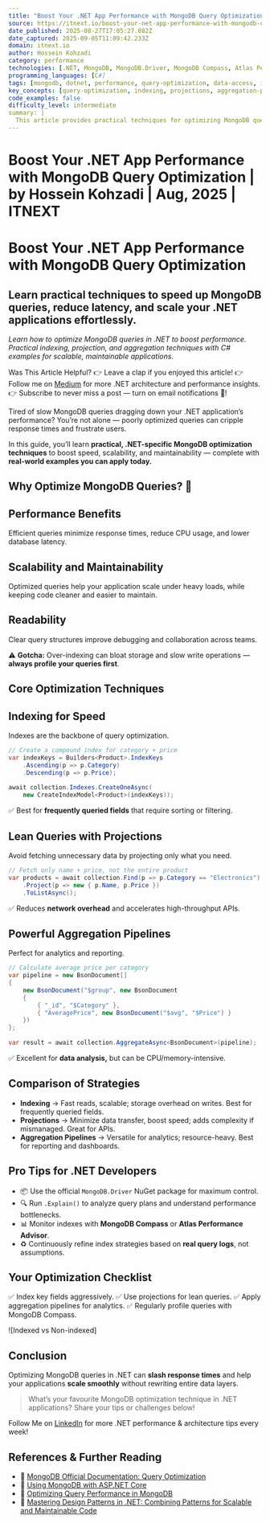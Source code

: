 ```yaml
---
title: "Boost Your .NET App Performance with MongoDB Query Optimization | by Hossein Kohzadi | Aug, 2025 | ITNEXT"
source: https://itnext.io/boost-your-net-app-performance-with-mongodb-query-optimization-2f069701a148?source=rss------csharp-5&utm_source=dotnetnews.beehiiv.com&utm_medium=newsletter&utm_campaign=the-net-news-daily-issue-278
date_published: 2025-08-27T17:05:27.882Z
date_captured: 2025-09-05T11:09:42.233Z
domain: itnext.io
author: Hossein Kohzadi
category: performance
technologies: [.NET, MongoDB, MongoDB.Driver, MongoDB Compass, Atlas Performance Advisor, ASP.NET Core]
programming_languages: [C#]
tags: [mongodb, dotnet, performance, query-optimization, data-access, indexing, aggregation, projections, database, csharp]
key_concepts: [query-optimization, indexing, projections, aggregation-pipelines, performance-tuning, scalability, latency-reduction, query-profiling]
code_examples: false
difficulty_level: intermediate
summary: |
  This article provides practical techniques for optimizing MongoDB queries in .NET applications to boost performance and scalability. It details core strategies such as creating indexes for faster reads, using projections to minimize data transfer, and leveraging aggregation pipelines for complex data analysis. The guide includes C# code examples to illustrate these optimization methods, helping developers reduce latency and improve application responsiveness. Additionally, it offers pro tips for .NET developers, including using the official `MongoDB.Driver` NuGet package, analyzing query plans with `.Explain()`, and monitoring indexes with MongoDB Compass.
---
```

# Boost Your .NET App Performance with MongoDB Query Optimization | by Hossein Kohzadi | Aug, 2025 | ITNEXT

# Boost Your .NET App Performance with MongoDB Query Optimization

## Learn practical techniques to speed up MongoDB queries, reduce latency, and scale your .NET applications effortlessly.

_Learn how to optimize MongoDB queries in .NET to boost performance. Practical indexing, projection, and aggregation techniques with C# examples for scalable, maintainable applications._

Was This Article Helpful?
👉 Leave a clap if you enjoyed this article!
👉 Follow me on [Medium](https://medium.com/@kohzadi90) for more .NET architecture and performance insights.
👉 Subscribe to never miss a post — turn on email notifications 🔔!

Tired of slow MongoDB queries dragging down your .NET application’s performance? You’re not alone — poorly optimized queries can cripple response times and frustrate users.

In this guide, you’ll learn **practical, .NET-specific MongoDB optimization techniques** to boost speed, scalability, and maintainability — complete with **real-world examples you can apply today.**

## Why Optimize MongoDB Queries? 🚀

## Performance Benefits

Efficient queries minimize response times, reduce CPU usage, and lower database latency.

## Scalability and Maintainability

Optimized queries help your application scale under heavy loads, while keeping code cleaner and easier to maintain.

## Readability

Clear query structures improve debugging and collaboration across teams.

⚠️ **Gotcha:** Over-indexing can bloat storage and slow write operations — **always profile your queries first**.

## Core Optimization Techniques

## Indexing for Speed

Indexes are the backbone of query optimization.

```csharp
// Create a compound index for category + price  
var indexKeys = Builders<Product>.IndexKeys  
    .Ascending(p => p.Category)  
    .Descending(p => p.Price);  
  
await collection.Indexes.CreateOneAsync(  
    new CreateIndexModel<Product>(indexKeys));
```

✅ Best for **frequently queried fields** that require sorting or filtering.

## Lean Queries with Projections

Avoid fetching unnecessary data by projecting only what you need.

```csharp
// Fetch only name + price, not the entire product  
var products = await collection.Find(p => p.Category == "Electronics")  
    .Project(p => new { p.Name, p.Price })  
    .ToListAsync();
```

✅ Reduces **network overhead** and accelerates high-throughput APIs.

## Powerful Aggregation Pipelines

Perfect for analytics and reporting.

```csharp
// Calculate average price per category  
var pipeline = new BsonDocument[]  
{  
    new BsonDocument("$group", new BsonDocument  
    {  
        { "_id", "$Category" },  
        { "AveragePrice", new BsonDocument("$avg", "$Price") }  
    })  
};  
  
var result = await collection.AggregateAsync<BsonDocument>(pipeline);
```

✅ Excellent for **data analysis,** but can be CPU/memory-intensive.

## Comparison of Strategies

*   **Indexing** → Fast reads, scalable; storage overhead on writes. Best for frequently queried fields.
*   **Projections** → Minimize data transfer, boost speed; adds complexity if mismanaged. Great for APIs.
*   **Aggregation Pipelines** → Versatile for analytics; resource-heavy. Best for reporting and dashboards.

## Pro Tips for .NET Developers

*   📦 Use the official `MongoDB.Driver` NuGet package for maximum control.
*   🔍 Run `.Explain()` to analyze query plans and understand performance bottlenecks.
*   📊 Monitor indexes with **MongoDB Compass** or **Atlas Performance Advisor**.
*   ♻️ Continuously refine index strategies based on **real query logs**, not assumptions.

## Your Optimization Checklist

✅ Index key fields aggressively.
✅ Use projections for lean queries.
✅ Apply aggregation pipelines for analytics.
✅ Regularly profile queries with MongoDB Compass.

![Indexed vs Non-indexed]

## Conclusion

Optimizing MongoDB queries in .NET can **slash response times** and help your applications **scale smoothly** without rewriting entire data layers.

> What’s your favourite MongoDB optimization technique in .NET applications? Share your tips or challenges below!

Follow Me on [LinkedIn](https://www.linkedin.com/in/hossein-kohzadi) for more .NET performance & architecture tips every week!

## References & Further Reading

*   🔗 [MongoDB Official Documentation: Query Optimization](https://www.mongodb.com/docs/manual/core/query-optimization/)
*   🔗 [Using MongoDB with ASP.NET Core](https://learn.microsoft.com/aspnet/core/tutorials/first-mongo-app)
*   🔗 [Optimizing Query Performance in MongoDB](https://www.mongodb.com/docs/manual/tutorial/optimize-query-performance/)
*   🔗 [Mastering Design Patterns in .NET: Combining Patterns for Scalable and Maintainable Code](https://medium.com/@kohzadi90/mastering-design-patterns-in-net-combining-patterns-for-scalable-and-maintainable-code-079a8394eae0)